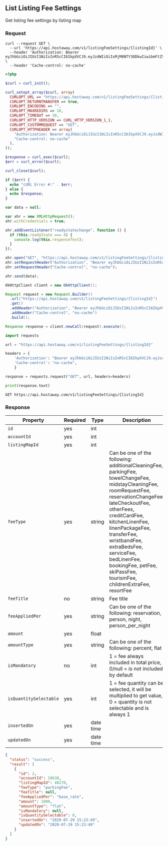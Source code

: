## List Listing Fee Settings

Get listing fee settings by listing map

### Request

```shell
curl --request GET \
  --url 'https://api.hostaway.com/v1/listingFeeSettings/{listingId}' \
  --header 'Authorization: Bearer eyJhbGciOiJIUzI1NiIsInR5cCI6IkpXVCJ9.eyJzdWIiOiIxMjM0NTY3ODkwIiwibmFtZSI6IkpvaG4gRG9lIiwiaWF0IjoxNTE2MjM5MDIyfQ.SflKxwRJSMeKKF2QT4fwpMeJf36POk6yJV_adQssw5c' \
  --header 'Cache-control: no-cache'
```

```php
<?php

$curl = curl_init();

curl_setopt_array($curl, array(
  CURLOPT_URL => "https://api.hostaway.com/v1/listingFeeSettings/{listingId}",
  CURLOPT_RETURNTRANSFER => true,
  CURLOPT_ENCODING => "",
  CURLOPT_MAXREDIRS => 10,
  CURLOPT_TIMEOUT => 30,
  CURLOPT_HTTP_VERSION => CURL_HTTP_VERSION_1_1,
  CURLOPT_CUSTOMREQUEST => "GET",
  CURLOPT_HTTPHEADER => array(
    "Authorization: Bearer eyJhbGciOiJIUzI1NiIsInR5cCI6IkpXVCJ9.eyJzdWIiOiIxMjM0NTY3ODkwIiwibmFtZSI6IkpvaG4gRG9lIiwiaWF0IjoxNTE2MjM5MDIyfQ.SflKxwRJSMeKKF2QT4fwpMeJf36POk6yJV_adQssw5c",
    "Cache-control: no-cache"
  ),
));

$response = curl_exec($curl);
$err = curl_error($curl);

curl_close($curl);

if ($err) {
  echo "cURL Error #:" . $err;
} else {
  echo $response;
}
```

```javascript
var data = null;

var xhr = new XMLHttpRequest();
xhr.withCredentials = true;

xhr.addEventListener("readystatechange", function () {
  if (this.readyState === 4) {
    console.log(this.responseText);
  }
});

xhr.open("GET", "https://api.hostaway.com/v1/listingFeeSettings/{listingId}");
xhr.setRequestHeader("Authorization", "Bearer eyJhbGciOiJIUzI1NiIsInR5cCI6IkpXVCJ9.eyJzdWIiOiIxMjM0NTY3ODkwIiwibmFtZSI6IkpvaG4gRG9lIiwiaWF0IjoxNTE2MjM5MDIyfQ.SflKxwRJSMeKKF2QT4fwpMeJf36POk6yJV_adQssw5c");
xhr.setRequestHeader("Cache-control", "no-cache");

xhr.send(data);
```

```java
OkHttpClient client = new OkHttpClient();

Request request = new Request.Builder()
  .url("https://api.hostaway.com/v1/listingFeeSettings/{listingId}")
  .get()
  .addHeader("Authorization", "Bearer eyJhbGciOiJIUzI1NiIsInR5cCI6IkpXVCJ9.eyJzdWIiOiIxMjM0NTY3ODkwIiwibmFtZSI6IkpvaG4gRG9lIiwiaWF0IjoxNTE2MjM5MDIyfQ.SflKxwRJSMeKKF2QT4fwpMeJf36POk6yJV_adQssw5c")
  .addHeader("Cache-control", "no-cache")
  .build();

Response response = client.newCall(request).execute();
```

```python
import requests

url = "https://api.hostaway.com/v1/listingFeeSettings/{listingId}"

headers = {
    'Authorization': "Bearer eyJhbGciOiJIUzI1NiIsInR5cCI6IkpXVCJ9.eyJzdWIiOiIxMjM0NTY3ODkwIiwibmFtZSI6IkpvaG4gRG9lIiwiaWF0IjoxNTE2MjM5MDIyfQ.SflKxwRJSMeKKF2QT4fwpMeJf36POk6yJV_adQssw5c",
    'Cache-control': "no-cache",
    }

response = requests.request("GET", url, headers=headers)

print(response.text)
```

`GET https://api.hostaway.com/v1/listingFeeSettings/{listingId}`

### Response

Property | Required | Type | Description
-------- | -------- | ---- | ----------- 
`id` | yes | int | 
`accountId` | yes | int | 
`listingMapId` | yes | int |
`feeType` | yes | string | Can be one of the following: additionalCleaningFee, parkingFee, towelChangeFee, midstayCleaningFee, roomRequestFee, reservationChangeFee, lateCheckoutFee, otherFees, creditCardFee, kitchenLinenFee, linenPackageFee, transferFee, wristbandFee, extraBedsFee, serviceFee, bedLinenFee, bookingFee, petFee, skiPassFee, tourismFee, childrenExtraFee, resortFee
`feeTitle` | no | string | Fee title
`feeAppliedPer` | yes | string | Can be one of the following: reservation, person, night, person_per_night
`amount` | yes | float | 
`amountType` | yes | string | Can be one of the following: percent, flat
`isMandatory` | no | int | 1 = fee always included in total price, 0/null = is not included by default
`isQuantitySelectable` | yes | int | 1 = fee quantity can be selected, it will be multiplied to get value, 0 = quantity is not selectable and is always 1
`insertedOn` | yes | date time | 
`updatedOn` | yes | date time | 

```json
{
  "status": "success",
  "result": [
    {
      "id": 2,
      "accountId": 10638,
      "listingMapId": 40270,
      "feeType": "parkingFee",
      "feeTitle": null,
      "feeAppliedPer": "base_rate",
      "amount": 1000,
      "amountType": "flat",
      "isMandatory": null,
      "isQuantitySelectable": 0,
      "insertedOn": "2020-07-29 15:23:49",
      "updatedOn": "2020-07-29 15:23:49"
    }
  ]
}
```
